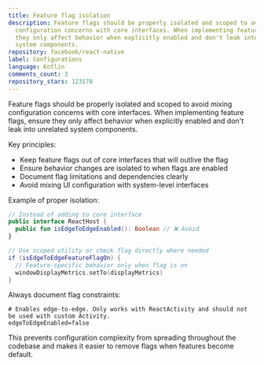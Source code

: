 ```yaml
---
title: Feature flag isolation
description: Feature flags should be properly isolated and scoped to avoid mixing
  configuration concerns with core interfaces. When implementing feature flags, ensure
  they only affect behavior when explicitly enabled and don't leak into unrelated
  system components.
repository: facebook/react-native
label: Configurations
language: Kotlin
comments_count: 3
repository_stars: 123178
---
```


Feature flags should be properly isolated and scoped to avoid mixing configuration concerns with core interfaces. When implementing feature flags, ensure they only affect behavior when explicitly enabled and don't leak into unrelated system components.

Key principles:
- Keep feature flags out of core interfaces that will outlive the flag
- Ensure behavior changes are isolated to when flags are enabled 
- Document flag limitations and dependencies clearly
- Avoid mixing UI configuration with system-level interfaces

Example of proper isolation:
```kotlin
// Instead of adding to core interface
public interface ReactHost {
  public fun isEdgeToEdgeEnabled(): Boolean // ❌ Avoid
}

// Use scoped utility or check flag directly where needed
if (isEdgeToEdgeFeatureFlagOn) {
  // Feature-specific behavior only when flag is on
  windowDisplayMetrics.setTo(displayMetrics)
}
```

Always document flag constraints:
```properties
# Enables edge-to-edge. Only works with ReactActivity and should not be used with custom Activity.
edgeToEdgeEnabled=false
```

This prevents configuration complexity from spreading throughout the codebase and makes it easier to remove flags when features become default.